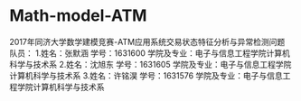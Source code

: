# Math-model-ATM
2017年同济大学数学建模竞赛-ATM应用系统交易状态特征分析与异常检测问题
队员：  1.姓名：张默涵 学号：1631600  学院及专业：电子与信息工程学院计算机科学与技术系
       2.姓名：沈旭东 学号：1631605  学院及专业：电子与信息工程学院计算机科学与技术系
       3.姓名：许铭淏 学号：1631576  学院及专业：电子与信息工程学院计算机科学与技术系


